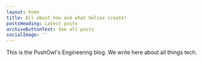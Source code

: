 ```yaml
---
layout: home
title: All about how and what Owlies create!
postsHeading: Latest posts
archiveButtonText: See all posts
socialImage: ''
---
```


This is the PushOwl's Engineering blog. We write here about all things tech.
